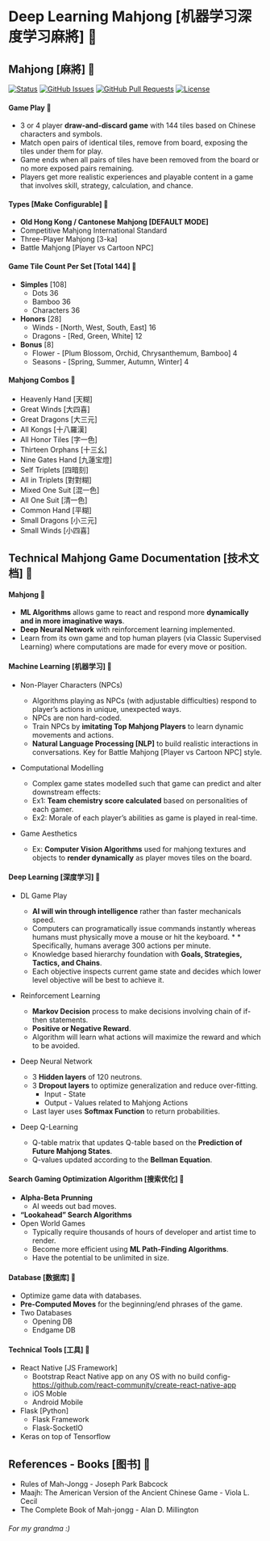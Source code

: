# Deep Learning Mahjong [机器学习深度学习麻將] &#x1F534;

## Mahjong [麻將] &#x1F534;

<div>
  
  [![Status](https://img.shields.io/badge/status-active-success.svg)]()
  [![GitHub Issues](https://img.shields.io/github/issues/lucylow/Deep-Learning-Mahjong---.svg)](https://github.com/lucylow/Deep-Learning-Mahjong---/issues)
  [![GitHub Pull Requests](https://img.shields.io/github/issues-pr/lucylow/Deep-Learning-Mahjong---.svg)](https://github.com/lucylow/Deep-Learning-Mahjong---/pulls)
  [![License](https://img.shields.io/bower/l/bootstrap)]()

</div>

#### Game Play &#x1F53B;
* 3 or 4 player **draw-and-discard game** with 144 tiles based on Chinese characters and symbols.
* Match open pairs of identical tiles, remove from board, exposing the tiles under them for play. 
* Game ends when all pairs of tiles have been removed from the board or no more exposed pairs remaining.
* Players get more realistic experiences and playable content in a game that involves skill, strategy, calculation, and chance.


#### Types [Make Configurable] &#x1F534;
* **Old Hong Kong / Cantonese Mahjong [DEFAULT MODE]**
* Competitive Mahjong International Standard
* Three-Player Mahjong [3-ka]
* Battle Mahjong [Player vs Cartoon NPC]


#### Game Tile Count Per Set [Total 144] &#x1F53B;
* **Simples** [108]
    * Dots 36
    * Bamboo 36
    * Characters 36
* **Honors** [28]
    * Winds - [North, West, South, East] 16
    * Dragons - [Red, Green, White] 12
* **Bonus** [8]
    * Flower - [Plum Blossom, Orchid, Chrysanthemum, Bamboo] 4
    * Seasons - [Spring, Summer, Autumn, Winter] 4


#### Mahjong Combos &#x1F53B;
* Heavenly Hand [天糊]
* Great Winds [大四喜]
* Great Dragons [大三元]
* All Kongs [十八羅漢]
* All Honor Tiles [字一色]
* Thirteen Orphans [十三幺]
* Nine Gates Hand [九蓮宝燈]
* Self Triplets [四暗刻]
* All in Triplets [對對糊]
* Mixed One Suit [混一色]
* All One Suit [清一色]
* Common Hand [平糊]
* Small Dragons [小三元]
* Small Winds [小四喜]



## Technical Mahjong Game Documentation [技术文档] &#x1F534;

#### Mahjong &#x1F53B;
* **ML Algorithms** allows game to react and respond more **dynamically and in more imaginative ways**. 
* **Deep Neural Network** with reinforcement learning implemented. 
* Learn from its own game and top human players (via Classic Supervised Learning) where computations are made for every move or position.


#### Machine Learning [机器学习] &#x1F53B;
* Non-Player Characters (NPCs)
   * Algorithms playing as NPCs (with adjustable difficulties) respond to player’s actions in unique, unexpected ways. 
   * NPCs are non hard-coded. 
   * Train NPCs by **imitating Top Mahjong Players** to learn dynamic movements and actions.
   * **Natural Language Processing [NLP]** to build realistic interactions in conversations. Key for Battle Mahjong [Player vs Cartoon NPC] style. 

* Computational Modelling 
   * Complex game states modelled such that game can predict and alter downstream effects:
   * Ex1: **Team chemistry score calculated** based on personalities of each gamer. 
   * Ex2: Morale of each player’s abilities as game is played in real-time.
   
* Game Aesthetics
   * Ex: **Computer Vision Algorithms** used for mahjong textures and objects to **render dynamically** as player moves tiles on the board.


#### Deep Learning [深度学习] &#x1F53B;

* DL Game Play
   * **AI will win through intelligence** rather than faster mechanicals speed.
   * Computers can programatically issue commands instantly whereas humans must physically move a mouse or hit the keyboard. *    * Specifically, humans average 300 actions per minute.
   * Knowledge based hierarchy foundation with **Goals, Strategies, Tactics, and Chains**. 
   * Each objective inspects current game state and decides which lower level objective will be best to achieve it. 

* Reinforcement Learning
   * **Markov Decision** process to make decisions involving chain of if-then statements. 
   * **Positive or Negative Reward**. 
   * Algorithm will learn what actions will maximize the reward and which to be avoided.
   
* Deep Neural Network
   * 3 **Hidden layers** of 120 neutrons.
   * 3 **Dropout layers** to optimize generalization and reduce over-fitting.
      * Input - State
      * Output - Values related to Mahjong Actions
   * Last layer uses **Softmax Function** to return probabilities.
   
* Deep Q-Learning
   * Q-table matrix that updates Q-table based on the **Prediction of Future Mahjong States**.
   * Q-values updated according to the **Bellman Equation**.
   

#### Search Gaming Optimization Algorithm [搜索优化] &#x1F53B;
* **Alpha-Beta Prunning**
   * AI weeds out bad moves.
* **“Lookahead” Search Algorithms**
* Open World Games 
   * Typically require thousands of hours of developer and artist time to render.
   * Become more efficient using **ML Path-Finding Algorithms**.
   * Have the potential to be unlimited in size.


#### Database [数据库] &#x1F534;
* Optimize game data with databases.
* **Pre-Computed Moves** for the beginning/end phrases of the game.
* Two Databases
   * Opening DB
   * Endgame DB 


#### Technical Tools [工具] &#x1F534;
* React Native [JS Framework]
   * Bootstrap React Native app on any OS with no build config- https://github.com/react-community/create-react-native-app
   * iOS Moble
   * Android Mobile
* Flask [Python]
   * Flask Framework
   * Flask-SocketIO
* Keras on top of Tensorflow


## References - Books [图书] &#x1F534;
* Rules of Mah-Jongg - Joseph Park Babcock
* Maajh: The American Version of the Ancient Chinese Game - Viola L. Cecil
* The Complete Book of Mah-jongg - Alan D. Millington

###### For my grandma :)




